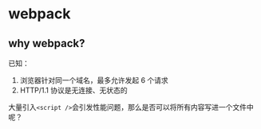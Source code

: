 # webpack

## why webpack?

已知：

1. 浏览器针对同一个域名，最多允许发起 6 个请求
2. HTTP/1.1 协议是无连接、无状态的

大量引入`<script />`会引发性能问题，那么是否可以将所有内容写进一个文件中呢？
